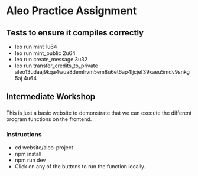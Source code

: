 # Aleo Practice Assignment

## Tests to ensure it compiles correctly
- leo run mint 1u64
- leo run mint_public 2u64
- leo run create_message 3u32
- leo run transfer_credits_to_private aleo13udaaj9kqa4wua8demlrvm5em8u6et6ap4ljcjef39xaeu5mdv9snkg5aj 4u64

## Intermediate Workshop
###
This is just a basic website to demonstrate that we can execute the different program functions on the frontend.

### Instructions
- cd website/aleo-project
- npm install
- npm run dev
- Click on any of the buttons to run the function locally.